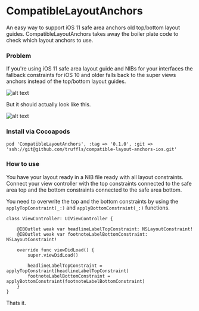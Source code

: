 # CompatibleLayoutAnchors
An easy way to support iOS 11 safe area anchors old top/bottom layout guides. CompatibleLayoutAnchors takes away the boiler plate code to check which layout anchors to use.


### Problem

If you're using iOS 11 safe area layout guide and NIBs for your interfaces the fallback constraints for iOS 10 and older falls back to the super views anchors instead of the top/bottom layout guides.

![alt text](https://github.com/truffls/compatible-layout-anchors-ios/raw/master/readme-images/before.gif "Broken layout constraints")

But it should actually look like this.

![alt text](https://github.com/truffls/compatible-layout-anchors-ios/raw/master/readme-images/before.gif "Broken layout constraints")


### Install via Cocoapods

`pod 'CompatibleLayoutAnchors', :tag => '0.1.0', :git => 'ssh://git@github.com/truffls/compatible-layout-anchors-ios.git'`


### How to use

You have your layout ready in a NIB file ready with all layout constraints. Connect your view controller with the top constraints connected to the safe area top and the bottom constraints connected to the safe area bottom.

You need to overwrite the top and the bottom constraints by using the `applyTopConstraint(_:)` and `applyBottomConstraint(_:)` functions.

    class ViewController: UIViewController {

        @IBOutlet weak var headlineLabelTopConstraint: NSLayoutConstraint!
        @IBOutlet weak var footnoteLabelBottomConstraint: NSLayoutConstraint!

        override func viewDidLoad() {
            super.viewDidLoad()

            headlineLabelTopConstraint = applyTopConstraint(headlineLabelTopConstraint)
            footnoteLabelBottomConstraint = applyBottomConstraint(footnoteLabelBottomConstraint)
        }
    }

Thats it.
